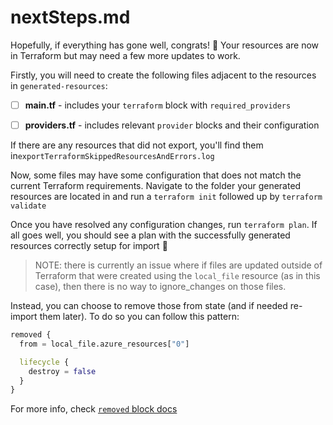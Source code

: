 # nextSteps.md

Hopefully, if everything has gone well, congrats! 🎉
Your resources are now in Terraform but may need a few more updates to work.

Firstly, you will need to create the following files adjacent to the resources in `generated-resources`:

- [ ] **main.tf** - includes your `terraform` block with `required_providers`

- [ ] **providers.tf** - includes relevant `provider` blocks and their configuration

If there are any resources that did not export, you'll find them in`exportTerraformSkippedResourcesAndErrors.log`

Now, some files may have some configuration that does not match the current Terraform requirements.
Navigate to the folder your generated resources are located in and run a `terraform init` followed up by `terraform validate`

Once you have resolved any configuration changes, run `terraform plan`.
If all goes well, you should see a plan with the successfully generated resources correctly setup for import 🤠

> NOTE: there is currently an issue where if files are updated outside of Terraform that were created using the `local_file` resource
> (as in this case), then there is no way to ignore_changes on those files.
  
Instead, you can choose to remove those from state (and if needed re-import them later).
To do so you can follow this pattern:

```terraform
removed {
  from = local_file.azure_resources["0"]

  lifecycle {
    destroy = false
  }
}
```

For more info, check [`removed` block docs](https://developer.hashicorp.com/terraform/language/resources/syntax)
